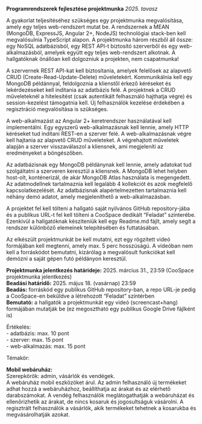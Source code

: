 **Programrendszerek fejlesztése projektmunka**
*2025\. tavasz*

A gyakorlat teljesítéséhez szükséges egy projektmunka megvalósítása, amely egy teljes web-rendszert mutat be. A rendszernek a MEAN (MongoDB, ExpressJS, Angular 2+, NodeJS) technológiai stack-ben kell megvalósulnia TypeScript alapon. A projektmunka három részből áll össze: egy NoSQL adatbázisból, egy REST API-t biztosító szerverből és egy web-alkalmazásból, amelyek együtt egy teljes web-rendszert alkotnak. A hallgatóknak önállóan kell dolgozniuk a projekten, nem csapatmunka\!

A szervernek REST API-kat kell biztosítania, amelyek felelősek az alapvető CRUD (Create-Read-Update-Delete) műveletekért. Kommunikálnia kell egy MongoDB példánnyal, feldolgoznia a klienstől érkező kéréseket és lekérdezéseket kell indítania az adatbázis felé. A projektnek a CRUD műveleteknél a hitelesítést (csak autentikált felhasználó hajthatja végre) és session-kezelést támogatnia kell. Új felhasználók kezelése érdekében a regisztráció megvalósítása is szükséges.

A web-alkalmazást az Angular 2+ keretrendszer használatával kell implementálni. Egy egyszerű web-alkalmazásnak kell lennie, amely HTTP kéréseket tud indítani REST-en a szerver felé. A web-alkalmazásnak végre kell hajtania az alapvető CRUD műveleteket. A végrehajtott műveletek alapján a szerver visszaválaszol a kliensnek, ami megjeleníti az eredményeket a böngészőben.

Az adatbázisnak egy MongoDB példánynak kell lennie, amely adatokat tud szolgáltatni a szerveren keresztül a kliensnek. A MongoDB lehet helyben host-olt, konténerizál, de akár MongoDB Atlas használata is megengedett. Az adatmodellnek tartalmaznia kell legalább 4 kollekciót és azok megfelelő kapcsolatkezelését. Az adatbázisnak alapértelmezetten tartalmaznia kell néhány demó adatot, amely megjeleníthető a web-alkalmazásban.

A projektet fel kell tölteni a hallgató saját nyilvános GitHub repository-jába és a publikus URL-t fel kell tölteni a CooSpace dedikált “Feladat” színterébe. Ezenkívül a hallgatóknak készíteniük kell egy Readme.md fájlt, amely segít a rendszer különböző elemeinek telepítésében és futtatásában.

Az elkészült projektmunkát be kell mutatni, ezt egy rögzített videó formájában kell megtenni, amely max. 5 perc hosszúságú. A videóban nem kell a forráskódot bemutatni, kizárólag a megvalósult funkciókat kell demózni a saját gépen futó példányon keresztül.

**Projektmunka jelentkezés határideje:** 2025\. március 31., 23:59 (CooSpace projektmunka jelentkezés)  
**Beadási határidő:** 2025\. május 18\. (vasárnap) 23:59  
**Beadás:** forráskód egy publikus GitHub repository-ban, a repo URL-je pedig a CooSpace-en beküldve a létrehozott “Feladat” színtérben  
**Bemutató:** a hallgatók a projektmunkát egy videó (screencast+hang) formájában mutatják be (ez megosztható egy publikus Google Drive fájlként is)

Értékelés:  
\- adatbázis: max. 10 pont  
\- szerver: max. 15 pont  
\- web-alkalmazás: max. 15 pont

Témakör:

**Mobil webáruház:**  
Szerepkörök: admin, vásárlók és vendégek.  
A webáruház mobil eszközöket árul. Az admin felhasználó új termékeket adhat hozzá a webáruházhoz, beállíthatja az árakat és az elérhető darabszámokat. A vendég felhasználók meglátogathatják a webáruházat és ellenőrizhetik az árakat, de nincs kosaruk és jogosultságuk vásárolni. A regisztrált felhasználók a vásárlók, akik termékeket tehetnek a kosarukba és megvásárolhatják azokat.
